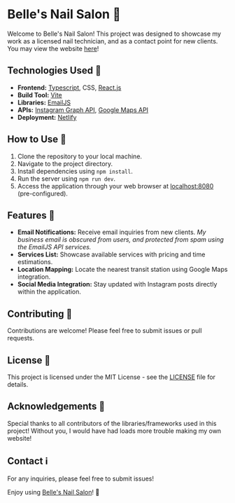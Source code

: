 # Belle's Nail Salon 💅

Welcome to Belle's Nail Salon! This project was designed to showcase my work as a licensed nail technician, and as a contact point for new clients. You may view the website [here](https://bellesnailsalon.netlify.app/)!

## Technologies Used 🚀
- **Frontend:** [Typescript](https://www.typescriptlang.org/), CSS, [React.js](https://react.dev/)
- **Build Tool:** [Vite](https://vitejs.dev/)
- **Libraries:** [EmailJS](https://www.emailjs.com/)
- **APIs:** [Instagram Graph API](https://developers.facebook.com/docs/instagram-api/), [Google Maps API](https://developers.google.com/maps)
- **Deployment:** [Netlify](https://www.netlify.com/with/react/)

## How to Use 📝
1. Clone the repository to your local machine.
2. Navigate to the project directory.
3. Install dependencies using `npm install`.
4. Run the server using `npm run dev`.
5. Access the application through your web browser at [localhost:8080](http://localhost:8080/) (pre-configured).

## Features 🌟
- **Email Notifications:** Receive email inquiries from new clients. *My business email is obscured from users, and protected from spam using the EmailJS API services.*
- **Services List:** Showcase available services with pricing and time estimations.
- **Location Mapping:** Locate the nearest transit station using Google Maps integration.
- **Social Media Integration:** Stay updated with Instagram posts directly within the application.

## Contributing 🤝
Contributions are welcome! Please feel free to submit issues or pull requests.

## License 📄
This project is licensed under the MIT License - see the [LICENSE](https://github.com/bpan4/bellesnailsalon/blob/main/LICENSE) file for details.

## Acknowledgements 🙏
Special thanks to all contributors of the libraries/frameworks used in this project! Without you, I would have had loads more trouble making my own website!

## Contact ℹ️
For any inquiries, please feel free to submit issues!

Enjoy using [Belle's Nail Salon](https://bellesnailsalon.netlify.app/)! 💖


